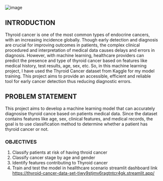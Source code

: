 
![image](https://github.com/user-attachments/assets/6958d39b-0ac5-4760-be9c-4a8636a29c5e)
## INTRODUCTION
Thyroid cancer is one of the most common types of endocrine cancers, with an increasing incidence globally. Though early detection and diagnosis are crucial for improving outcomes in patients, the complex clinical procedured and interpretation of medical data causes delays and errors in diagnosis. However, with machine learning, healthcare providers can predict the presence and type of thyroid cancer based on features like medical history, test results, age, sex, etc. So, in this machine learning project, I have used the Thyroid Cancer dataset from Kaggle for my model training. This project aims to provide an accessible, efficient and reliable tool for early cancer detection thus reducing diagnostic errors. 
## PROBLEM STATEMENT
This project aims to develop a machine learning model that can accurately diagnosise thyroid cance based on patients medical data. Since the dataset contains features like age, sex, clinical features, and medical records, the goal is to use classification method to determine whether a patient has thyroid cancer or not.
### OBJECTIVES
1. Classify patients at risk of having throid cancer
2. Classify cancer stage by age and gender
3. Identify features contributing to Thyroid cancer
4. Train and test the model in heallthcare scenario
streamlit dashboard link https://thyroid-cancer-data-set-tiwy9stjmv6ragtntcr4gk.streamlit.app/
